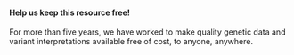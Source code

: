 #### Help us keep this resource free!

For more than five years, we have worked to make quality genetic data and variant interpretations available free of cost, to anyone, anywhere.
